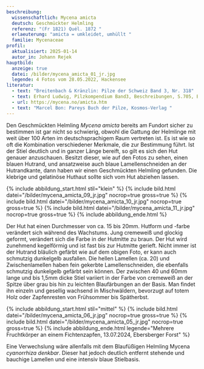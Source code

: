 ```yaml
---
beschreibung:
  wissenschaftlich: Mycena amicta
  deutsch: Geschmückter Helmling
  referenz: "(Fr 1821) Quél. 1872 "
  erlaeuterung: "amicta = umkleidet, umhüllt "
  familie: Mycenaceae
profil:
  aktualisiert: 2025-01-14
  autor_in: Johann Rejek
hauptbild:
  anzeige: true
  datei: /bilder/mycena_amicta_01_jr.jpg
  legende: 4 Fotos vom 28.05.2022, Hackensee
literatur:
  - text: "Breitenbach & Kränzlin: Pilze der Schweiz Band 3, Nr. 318"
  - text: Erhard Ludwig, Pilzkompendium Band3, Beschreibungen, S.705, Bildband, S.235
  - url: https://mycena.no/amicta.htm
  - text: "Marcel Bon: Pareys Buch der Pilze, Kosmos-Verlag "
---
```

Den Geschmückten Helmling *Mycena amicta* bereits am Fundort sicher zu bestimmen ist gar nicht so schwierig, obwohl die Gattung der Helmlinge mit weit über 100 Arten im deutschsprachigem Raum vertreten ist. Es ist wie so oft die Kombination verschiedener Merkmale, die zur Bestimmung führt. Ist der Stiel deutlich und in ganzer Länge bereift, so gilt es sich den Hut genauer anzuschauen. Besitzt dieser, wie auf den Fotos zu sehen, einen blauen Hutrand, und ansatzweise auch blaue Lamellenschneiden an der Hutrandkante, dann haben wir einen Geschmückten Helmling gefunden. Die klebrige und gelatinöse Huthaut sollte sich vom Hut abziehen lassen.

{% include abbildung_start.html stil="klein" %}
{% include bild.html datei="/bilder/mycena_amicta_09_jr.jpg" nocrop=true gross=true %}
{% include bild.html datei="/bilder/mycena_amicta_10_jr.jpg" nocrop=true gross=true %}
{% include bild.html datei="/bilder/mycena_amicta_11_jr.jpg" nocrop=true gross=true %}
{% include abbildung_ende.html %}

Der Hut hat einen Durchmesser von ca. 15 bis 20mm. Hutform und -farbe verändert sich während des Wachstums. Jung cremeweiß und glockig geformt, verändert sich die Farbe in der Hutmitte zu braun. Der Hut wird zunehmend kegelförmig und ist fast bis zur Hutmitte gerieft. Nicht immer ist der Hutrand bläulich gefärbt wie auf dem obigen Foto, er kann auch schmutzig dunkelgelb ausfallen. Die hellen Lamellen (ca. 20) und Zwischenlamellen haben fein gekerbte Lamellenschneiden, die ebenfalls schmutzig dunkelgelb gefärbt sein können. Der zwischen 40 und 60mm lange und bis 1,5mm dicke Stiel variiert in der Farbe von cremeweiß an der Spitze über grau bis hin zu leichten Blaufärbungen an der Basis. Man findet ihn einzeln und gesellig wachsend in Mischwäldern, bevorzugt auf totem Holz oder Zapfenresten von Frühsommer bis Spätherbst.

{% include abbildung_start.html stil="mittel" %}
{% include bild.html datei="/bilder/mycena_amicta_06_jr.jpg" nocrop=true gross=true %}
{% include bild.html datei="/bilder/mycena_amicta_05_jr.jpg" nocrop=true gross=true %}
{% include abbildung_ende.html legende="Mehrere Fruchtkörper an einem Fichtenzapfen, 13.07.2024, Ebersberger Forst" %}



Eine Verwechslung wäre allenfalls mit dem Blaufüßigen Helmling Mycena *cyanorrhiza denkbar*. Dieser hat jedoch deutlich entfernt stehende und bauchige Lamellen und eine intensiv blaue Stielbasis.